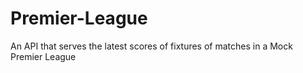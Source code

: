 # Premier-League
An API that serves the latest scores of fixtures of matches in a Mock Premier League
